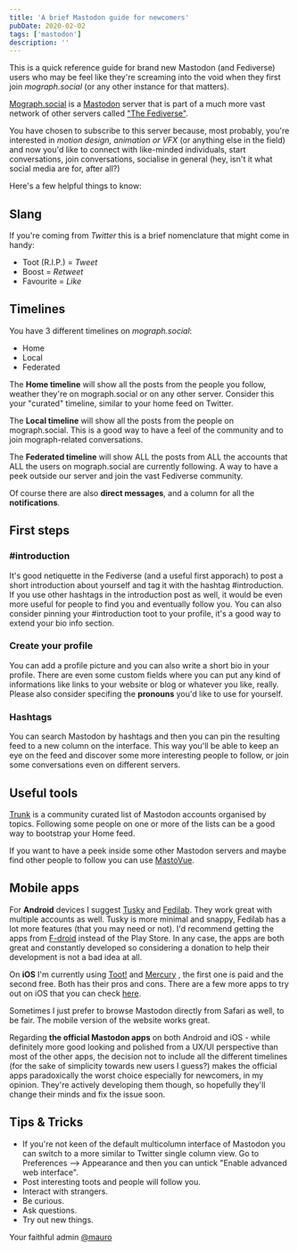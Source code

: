 ```yaml
---
title: 'A brief Mastodon guide for newcomers'
pubDate: 2020-02-02
tags: ['mastodon']
description: ''
---
```


This is a quick reference guide for brand new Mastodon (and Fediverse) users who may be feel like they're screaming into the void when they first join _mograph.social_ (or any other instance for that matters).

[Mograph.social](https://mograph.social/) is a [Mastodon](https://joinmastodon.org/) server that is part of a much more vast network of other servers called ["The Fediverse"](https://fediverse.party/en/fediverse/).

You have chosen to subscribe to this server because, most probably, you're interested in _motion design, animation or VFX_ (or anything else in the field) and now you'd like to connect with like-minded individuals, start conversations, join conversations, socialise in general (hey, isn't it what social media are for, after all?)

Here's a few helpful things to know:

## Slang

If you're coming from _Twitter_ this is a brief nomenclature that might come in handy:

- Toot (R.I.P.) = _Tweet_
- Boost = _Retweet_
- Favourite = _Like_

## Timelines

You have 3 different timelines on _mograph.social_:

- Home
- Local
- Federated

The **Home timeline** will show all the posts from the people you follow, weather they're on mograph.social or on any other server. Consider this your "curated" timeline, similar to your home feed on Twitter.

The **Local timeline** will show all the posts from the people on mograph.social. This is a good way to have a feel of the community and to join mograph-related conversations.

The **Federated timeline** will show ALL the posts from ALL the accounts that ALL the users on mograph.social are currently following. A way to have a peek outside our server and join the vast Fediverse community.

Of course there are also **direct messages**, and a column for all the **notifications**.

## First steps

### #introduction

It's good netiquette in the Fediverse (and a useful first apporach) to post a short introduction about yourself and tag it with the hashtag #introduction. If you use other hashtags in the introduction post as well, it would be even more useful for people to find you and eventually follow you. You can also consider pinning your #introduction toot to your profile, it's a good way to extend your bio info section.

### Create your profile

You can add a profile picture and you can also write a short bio in your profile. There are even some custom fields where you can put any kind of informations like links to your website or blog or whatever you like, really. Please also consider specifing the **pronouns** you'd like to use for yourself.

### Hashtags

You can search Mastodon by hashtags and then you can pin the resulting feed to a new column on the interface. This way you'll be able to keep an eye on the feed and discover some more interesting people to follow, or join some conversations even on different servers.

## Useful tools

[Trunk](https://communitywiki.org/trunk/) is a community curated list of Mastodon accounts organised by topics. Following some people on one or more of the lists can be a good way to bootstrap your Home feed.

If you want to have a peek inside some other Mastodon servers and maybe find other people to follow you can use [MastoVue](https://mastovue.glitch.me/#/).

## Mobile apps

For **Android** devices I suggest [Tusky](https://play.google.com/store/apps/details?id=com.keylesspalace.tusky&hl=en_US) and [Fedilab](https://play.google.com/store/apps/details?id=app.fedilab.android). They work great with multiple accounts as well. Tusky is more minimal and snappy, Fedilab has a lot more features (that you may need or not). I'd recommend getting the apps from [F-droid](https://www.f-droid.org/) instead of the Play Store. In any case, the apps are both great and constantly developed so considering a donation to help their development is not a bad idea at all.

On **iOS** I'm currently using [Toot!](https://itunes.apple.com/app/toot/id1229021451?ls=1&mt=8) and [Mercury](https://apps.apple.com/us/app/mercury-for-mastodon/id1486749200?ls=1&mt1=8) , the first one is paid and the second free. Both has their pros and cons. There are a few more apps to try out on iOS that you can check [here](https://joinmastodon.org/apps).

Sometimes I just prefer to browse Mastodon directly from Safari as well, to be fair. The mobile version of the website works great.

Regarding **the official Mastodon apps** on both Android and iOS - while definitely more good looking and polished from a UX/UI perspective than most of the other apps, the decision not to include all the different timelines (for the sake of simplicity towards new users I guess?) makes the official apps paradoxically the worst choice especially for newcomers, in my opinion. They're actively developing them though, so hopefully they'll change their minds and fix the issue soon.

## Tips & Tricks

- If you're not keen of the default multicolumn interface of Mastodon you can switch to a more similar to Twitter single column view. Go to Preferences --> Appearance and then you can untick "Enable advanced web interface".
- Post interesting toots and people will follow you.
- Interact with strangers.
- Be curious.
- Ask questions.
- Try out new things.

Your faithful admin [@mauro](https://mograph.social/@mauro)
